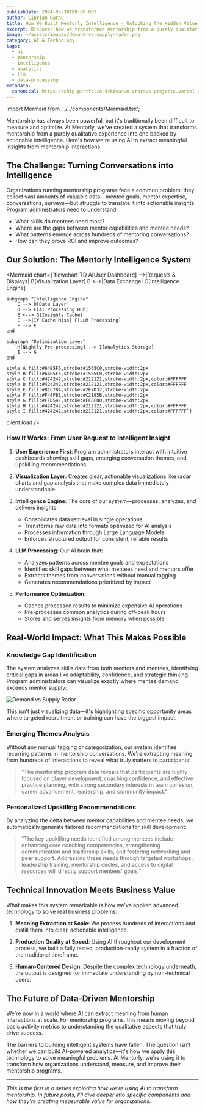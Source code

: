 ```yaml
---
publishDate: 2024-05-30T00:00:00Z
author: Ciprian Rarau
title: How We Built Mentorly Intelligence - Unlocking the Hidden Value in Mentorship Data
excerpt: Discover how we transformed mentorship from a purely qualitative experience into one backed by actionable intelligence using AI to extract meaningful insights from mentorship interactions.
image: ~/assets/images/demand-vs-supply-radar.png
category: AI & Technology
tags:
  - ai
  - mentorship
  - intelligence
  - analytics
  - llm
  - data-processing
metadata:
  canonical: https://chip-portfolio-5tk8va4wn-craraus-projects.vercel.app/mentorly-intelligence-system
---
```


import Mermaid from '../../components/Mermaid.tsx';

Mentorship has always been powerful, but it's traditionally been difficult to measure and optimize. At Mentorly, we've created a system that transforms mentorship from a purely qualitative experience into one backed by actionable intelligence. Here's how we're using AI to extract meaningful insights from mentorship interactions.

## The Challenge: Turning Conversations into Intelligence

Organizations running mentorship programs face a common problem: they collect vast amounts of valuable data—mentee goals, mentor expertise, conversations, surveys—but struggle to translate it into actionable insights. Program administrators need to understand:

- What skills do mentees need most?
- Where are the gaps between mentor capabilities and mentee needs?
- What patterns emerge across hundreds of mentoring conversations?
- How can they prove ROI and improve outcomes?

## Our Solution: The Mentorly Intelligence System

<Mermaid 
  chart={`flowchart TD
    A[User Dashboard] -->|Requests & Displays| B[Visualization Layer]
    B <-->|Data Exchange| C[Intelligence Engine]
    
    subgraph "Intelligence Engine"
        C --> D[Data Layer]
        D --> E[AI Processing Hub]
        E <--> G[Insights Cache]
        E -->|If Cache Miss| F[LLM Processing]
        F --> E
    end
    
    subgraph "Optimization Layer"
        H[Nightly Pre-processing] --> I[Analytics Storage]
        I --> G
    end
    
    style A fill:#64B5F6,stroke:#1565C0,stroke-width:2px
    style B fill:#64B5F6,stroke:#1565C0,stroke-width:2px
    style C fill:#424242,stroke:#212121,stroke-width:2px,color:#FFFFFF
    style D fill:#424242,stroke:#212121,stroke-width:2px,color:#FFFFFF
    style E fill:#81C784,stroke:#2E7D32,stroke-width:2px
    style F fill:#F48FB1,stroke:#C2185B,stroke-width:2px
    style G fill:#FFD54F,stroke:#FF8F00,stroke-width:2px
    style H fill:#424242,stroke:#212121,stroke-width:2px,color:#FFFFFF
    style I fill:#424242,stroke:#212121,stroke-width:2px,color:#FFFFFF`}
  client:load
/>

### How It Works: From User Request to Intelligent Insight

1. **User Experience First**: Program administrators interact with intuitive dashboards showing skill gaps, emerging conversation themes, and upskilling recommendations.

2. **Visualization Layer**: Creates clear, actionable visualizations like radar charts and gap analysis that make complex data immediately understandable.

3. **Intelligence Engine**: The core of our system—processes, analyzes, and delivers insights:
   - Consolidates data retrieval in single operations
   - Transforms raw data into formats optimized for AI analysis
   - Processes information through Large Language Models
   - Enforces structured output for consistent, reliable results

4. **LLM Processing**: Our AI brain that:
   - Analyzes patterns across mentee goals and expectations
   - Identifies skill gaps between what mentees need and mentors offer
   - Extracts themes from conversations without manual tagging
   - Generates recommendations prioritized by impact

5. **Performance Optimization**:
   - Caches processed results to minimize expensive AI operations
   - Pre-processes common analytics during off-peak hours
   - Stores and serves insights from memory when possible

## Real-World Impact: What This Makes Possible

### Knowledge Gap Identification

The system analyzes skills data from both mentors and mentees, identifying critical gaps in areas like adaptability, confidence, and strategic thinking. Program administrators can visualize exactly where mentee demand exceeds mentor supply:

![Demand vs Supply Radar](~/assets/images/demand-vs-supply-radar.png)

This isn't just visualizing data—it's highlighting specific opportunity areas where targeted recruitment or training can have the biggest impact.

### Emerging Themes Analysis

Without any manual tagging or categorization, our system identifies recurring patterns in mentorship conversations. We're extracting meaning from hundreds of interactions to reveal what truly matters to participants:

> "The mentorship program data reveals that participants are highly focused on player development, coaching confidence, and effective practice planning, with strong secondary interests in team cohesion, career advancement, leadership, and community impact."

### Personalized Upskilling Recommendations

By analyzing the delta between mentor capabilities and mentee needs, we automatically generate tailored recommendations for skill development:

> "The key upskilling needs identified among mentees include enhancing core coaching competencies, strengthening communication and leadership skills, and fostering networking and peer support. Addressing these needs through targeted workshops, leadership training, mentorship circles, and access to digital resources will directly support mentees' goals."

## Technical Innovation Meets Business Value

What makes this system remarkable is how we've applied advanced technology to solve real business problems:

1. **Meaning Extraction at Scale**: We process hundreds of interactions and distill them into clear, actionable intelligence.

2. **Production Quality at Speed**: Using AI throughout our development process, we built a fully tested, production-ready system in a fraction of the traditional timeframe.

3. **Human-Centered Design**: Despite the complex technology underneath, the output is designed for immediate understanding by non-technical users.

## The Future of Data-Driven Mentorship

We're now in a world where AI can extract meaning from human interactions at scale. For mentorship programs, this means moving beyond basic activity metrics to understanding the qualitative aspects that truly drive success.

The barriers to building intelligent systems have fallen. The question isn't whether we can build AI-powered analytics—it's how we apply this technology to solve meaningful problems. At Mentorly, we're using it to transform how organizations understand, measure, and improve their mentorship programs.

---

*This is the first in a series exploring how we're using AI to transform mentorship. In future posts, I'll dive deeper into specific components and how they're creating measurable value for organizations.* 